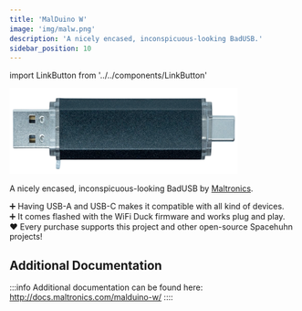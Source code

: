 ```yaml
---
title: 'MalDuino W'
image: 'img/malw.png'
description: 'A nicely encased, inconspicuous-looking BadUSB.'
sidebar_position: 10
---
```


import LinkButton from '../../components/LinkButton'

<img alt="Malduino W" src="/img/malw.png" width="400" />

A nicely encased, inconspicuous-looking BadUSB by [Maltronics](https://maltronics.com).  

➕ Having USB-A and USB-C makes it compatible with all kind of devices.  
➕ It comes flashed with the WiFi Duck firmware and works plug and play.  
❤️ Every purchase supports this project and other open-source Spacehuhn projects!

<LinkButton 
  text='Buy Now'
  link='https://maltronics.com/products/malduino-w'
/>

## Additional Documentation
:::info
Additional documentation can be found here: http://docs.maltronics.com/malduino-w/
::::